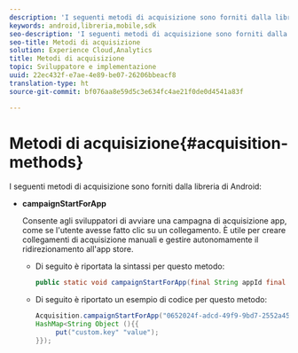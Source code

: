 ```yaml
---
description: 'I seguenti metodi di acquisizione sono forniti dalla libreria di Android '
keywords: android,libreria,mobile,sdk
seo-description: 'I seguenti metodi di acquisizione sono forniti dalla libreria di Android '
seo-title: Metodi di acquisizione
solution: Experience Cloud,Analytics
title: Metodi di acquisizione
topic: Sviluppatore e implementazione
uuid: 22ec432f-e7ae-4e89-be07-26206bbeacf8
translation-type: ht
source-git-commit: bf076aa8e59d5c3e634fc4ae21f0de0d4541a83f

---
```



# Metodi di acquisizione{#acquisition-methods}

I seguenti metodi di acquisizione sono forniti dalla libreria di Android:

* **campaignStartForApp**

   Consente agli sviluppatori di avviare una campagna di acquisizione app, come se l'utente avesse fatto clic su un collegamento. È utile per creare collegamenti di acquisizione manuali e gestire autonomamente il ridirezionamento all'app store.

   * Di seguito è riportata la sintassi per questo metodo:

      ```java
      public static void campaignStartForApp(final String appId final Map<String Object> data); 
      ```

   * Di seguito è riportato un esempio di codice per questo metodo:

      ```java
      Acquisition.campaignStartForApp("0652024f-adcd-49f9-9bd7-2552a4564d2f" new 
      HashMap<String Object (){{
           put("custom.key" "value");
      }}); 
      ```
